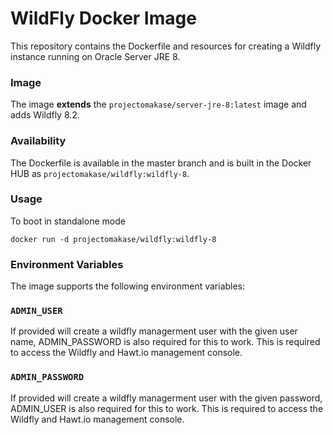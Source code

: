 # WildFly Docker Image #

This repository contains the Dockerfile and resources for creating a Wildfly instance running on Oracle Server JRE 8.

### Image ###

The image **extends** the `projectomakase/server-jre-8:latest` image and adds Wildfly 8.2.

### Availability ###

The Dockerfile is available in the master branch and is built in the Docker HUB as `projectomakase/wildfly:wildfly-8`.

### Usage ###

To boot in standalone mode

    docker run -d projectomakase/wildfly:wildfly-8

### Environment Variables ###

The image supports the following environment variables:

### `ADMIN_USER`

If provided will create a wildfly managerment user with the given user name, ADMIN_PASSWORD is also required for this to work. This is required to access the Wildfly and Hawt.io management console.

### `ADMIN_PASSWORD`

If provided will create a wildfly managerment user with the given password, ADMIN_USER is also required for this to work. This is required to access the Wildfly and Hawt.io management console.
